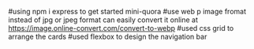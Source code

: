 #using npm i express to get started
mini-quora
#use web p image fromat instead of jpg or jpeg format can easily convert it online at https://image.online-convert.com/convert-to-webp
#used css grid to arrange the cards
#used flexbox to design the navigation bar



